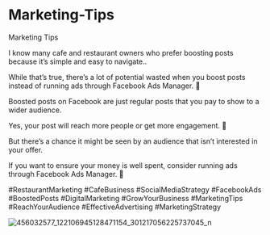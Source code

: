 # Marketing-Tips
Marketing Tips

I know many cafe and restaurant owners who prefer boosting posts because it’s simple and easy to navigate..

While that’s true, there’s a lot of potential wasted when you boost posts instead of running ads through Facebook Ads Manager. 🤯

Boosted posts on Facebook are just regular posts that you pay to show to a wider audience.

Yes, your post will reach more people or get more engagement. 👀

But there’s a chance it might be seen by an audience that isn’t interested in your offer.

If you want to ensure your money is well spent, consider running ads through Facebook Ads Manager. 🍂

#RestaurantMarketing #CafeBusiness #SocialMediaStrategy #FacebookAds #BoostedPosts #DigitalMarketing #GrowYourBusiness #MarketingTips #ReachYourAudience #EffectiveAdvertising #MarketingStrategy 

![456032577_122106945128471154_301217056225737045_n](https://github.com/user-attachments/assets/2a2461fe-f18a-44da-bd07-0f435cb60b54)
